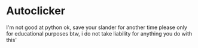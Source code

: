 # Autoclicker

I'm not good at python ok, save your slander for another time please
only for educational purposes btw, i do not take liability for anything you do with this'